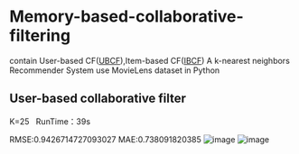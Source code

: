 # Memory-based-collaborative-filtering
contain User-based CF([UBCF](https://github.com/fuhailin/Memory-based-collaborative-filtering/blob/master/kNNUBCF.py)),Item-based CF([IBCF](https://github.com/fuhailin/Memory-based-collaborative-filtering/blob/master/kNNIBCF.py))
A k-nearest neighbors Recommender System use MovieLens dataset in Python

## User-based collaborative filter
K=25    RunTime：39s

RMSE:0.9426714727093027
MAE:0.738091820385
![image](https://github.com/fuhailin/Memory-based-collaborative-filtering/blob/master/Datas/IBCF.png)
![image](https://github.com/fuhailin/Memory-based-collaborative-filtering/blob/master/Datas/UBCF.png)
